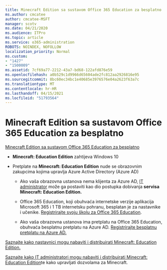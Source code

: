 ```yaml
---
title: Minecraft Edition sa sustavom Office 365 Education za besplatno
ms.author: cmcatee
author: cmcatee-MSFT
manager: scotv
ms.date: 04/21/2020
ms.audience: ITPro
ms.topic: article
ms.service: o365-administration
ROBOTS: NOINDEX, NOFOLLOW
localization_priority: Normal
ms.custom:
- "1427"
- "1500009"
ms.assetid: 7cf69a77-2212-43a7-bd68-122afd876e59
ms.openlocfilehash: a0b529c1d9966d65604ade2fc812aa2926816e95
ms.sourcegitcommit: 8bc60ec34bc1e40685e3976576e04a2623f63a7c
ms.translationtype: MT
ms.contentlocale: hr-HR
ms.lasthandoff: 04/15/2021
ms.locfileid: "51793564"
---
```

# <a name="minecraft-edition-with-office-365-education-for-free"></a>Minecraft Edition sa sustavom Office 365 Education za besplatno

[Minecraft Edition sa sustavom Office 365 Education za besplatno](https://docs.microsoft.com/education/windows/get-minecraft-for-education)
  
- **Minecraft: Education Edition** zahtijeva Windows 10

- Pretplate na **Minecraft: Education Edition** nude se obrazovnim zakupcima kojima upravlja Azure Active Directory (Azure AD)

  - Ako vaša obrazovna ustanova nema klijenta za Azure AD, [IT administrator](https://docs.microsoft.com/education/windows/school-get-minecraft) može ga postaviti kao dio postupka dobivanja **servisa Minecraft: Education Edition.**

  - Office 365 Education, koji obuhvaća internetske verzije aplikacija Microsoft 365 i 1 TB internetsku pohranu, besplatan je za nastavnike i učenike. [Registrirajte svoju školu za Office 365 Education](https://www.microsoft.com/education/products/office).

  - Ako vaša obrazovna ustanova ima pretplatu na Office 365 Education, obuhvaća besplatnu pretplatu na Azure AD. [Registrirajte besplatnu pretplatu na Azure AD.](https://msdn.microsoft.com/library/windows/hardware/mt703369%28v=vs.85%29.aspx)

[Saznajte kako nastavnici mogu nabaviti i distribuirati Minecraft: Education Edition.](https://docs.microsoft.com/education/windows/teacher-get-minecraft)
  
[Saznajte kako IT administratori mogu nabaviti i distribuirati Minecraft: Education Edition](https://docs.microsoft.com/education/windows/school-get-minecraft)te kako upravljati dozvolama za Minecraft.